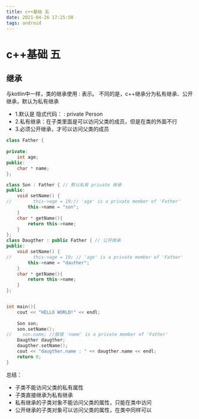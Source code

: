 ```yaml
---
title: c++基础 五
date: 2021-04-26 17:25:50
tags: android
---
```


# c++基础 五

## 继承

与kotlin中一样，类的继承使用 : 表示。
不同的是，c++继承分为私有继承、公开继承，默认为私有继承
* 1.默认是 隐式代码： : private Person
* 2.私有继承：在子类里面是可以访问父类的成员，但是在类的外面不行
* 3.必须公开继承，才可以访问父类的成员

```c++
class Father {
    
private:
    int age;
public:
    char * name;
};

class Son : Father { // 默认私有 private 继承
public:
    void setName() {
//        this->age = 19;// 'age' is a private member of 'Father'
        this->name = "son";
    }
    char * getName(){
        return this->name;
    }
};
class Daugther : public Father { // 公开继承
public:
    void setName() {
//        this->age = 19; // 'age' is a private member of 'Father'
        this->name = "dauther";
    }
    char * getName(){
        return this->name;
    }
};


int main(){
    cout << "HELLO WORLD!" << endl;
    
    Son son;
    son.setName();
//    son.name; //报错 'name' is a private member of 'Father'
    Daugther daugther;
    daugther.setName();
    cout << "daugther.name : " << daugther.name << endl;
    return 0;
}

```

总结：
* 子类不能访问父类的私有属性
* 子类直接继承为私有继承
* 私有继承的子类对象不能访问父类的属性，只能在类中访问
* 公开继承的子类对象可以访问父类的属性，在类中同样可以